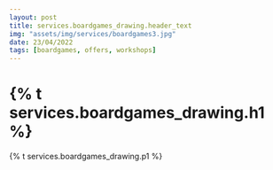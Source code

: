 ```yaml
---
layout: post
title: services.boardgames_drawing.header_text
img: "assets/img/services/boardgames3.jpg"
date: 23/04/2022
tags: [boardgames, offers, workshops]
---
```

<h1>{% t services.boardgames_drawing.h1 %}</h1>
<p>{% t services.boardgames_drawing.p1 %}</p>
